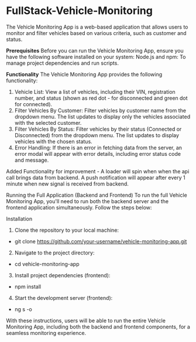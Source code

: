 # FullStack-Vehicle-Monitoring
The Vehicle Monitoring App is a web-based application that allows users to monitor and filter vehicles based on various criteria, such as customer and status. 

**Prerequisites**
Before you can run the Vehicle Monitoring App, ensure you have the following software installed on your system:
Node.js and npm: To manage project dependencies and run scripts.

**Functionality**
The Vehicle Monitoring App provides the following functionality:

1. Vehicle List: View a list of vehicles, including their VIN, registration number, and status (shown as red dot - for disconnected and green dot for connected).
2. Filter Vehicles By Customer: Filter vehicles by customer name from the dropdown menu. The list updates to display only the vehicles associated with the selected customer.
3. Filter Vehicles By Status: Filter vehicles by their status (Connected or Disconnected) from the dropdown menu. The list updates to display vehicles with the chosen status.
4. Error Handling: If there is an error in fetching data from the server, an error modal will appear with error details, including error status code and message.

Added Functionality for improvement - 
A loader will spin when when the api call brings data from backend.
A push notification will appear after every 1 minute when new signal is received from backend.


Running the Full Application (Backend and Frontend)
To run the full Vehicle Monitoring App, you'll need to run both the backend server and the frontend application simultaneously. Follow the steps below:

Installation
1. Clone the repository to your local machine:
 - git clone https://github.com/your-username/vehicle-monitoring-app.git
2. Navigate to the project directory:
 - cd vehicle-monitoring-app
3. Install project dependencies (frontend):
 - npm install
4. Start the development server (frontend):
 - ng s -o

With these instructions, users will be able to run the entire Vehicle Monitoring App, including both the backend and frontend components, for a seamless monitoring experience.








